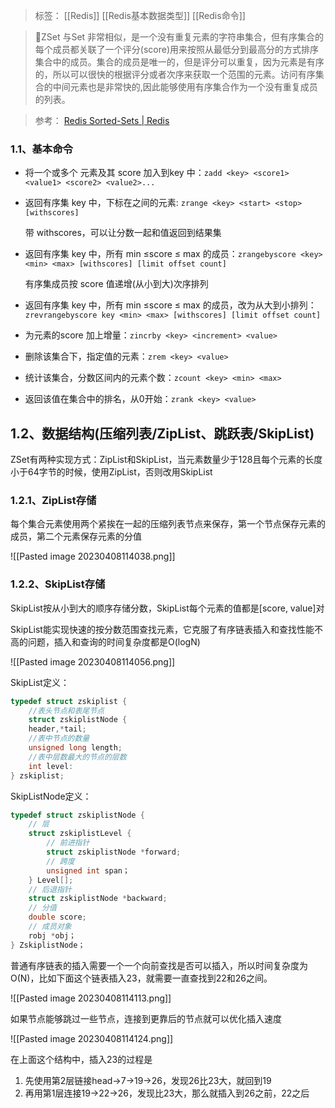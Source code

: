 > 标签： [[Redis]] [[Redis基本数据类型]] [[Redis命令]] 

> 📌ZSet 与Set 非常相似，是一个没有重复元素的字符串集合，但有序集合的每个成员都关联了一个评分(score)用来按照从最低分到最高分的方式排序集合中的成员。集合的成员是唯一的，但是评分可以重复，因为元素是有序的，所以可以很快的根据评分或者次序来获取一个范围的元素。访问有序集合的中间元素也是非常快的,因此能够使用有序集合作为一个没有重复成员的列表。

> 参考： [Redis Sorted-Sets | Redis](https://redis.io/docs/data-types/sorted-sets/)

### 1.1、基本命令

-   将一个或多个 元素及其 score 加入到key 中：`zadd <key> <score1> <value1> <score2> <value2>...`

-   返回有序集 key 中，下标在<start><stop>之间的元素:   `zrange <key> <start> <stop> [withscores]`
    
    带 withscores，可以让分数一起和值返回到结果集
    
-   返回有序集 key 中，所有 min ≤score ≤ max 的成员：`zrangebyscore <key> <min> <max> [withscores] [limit offset count]`
    
    有序集成员按 score 值递增(从小到大)次序排列
    
-   返回有序集 key 中，所有 min ≤score ≤ max 的成员，改为从大到小排列：`zrevrangebyscore key <min> <max> [withscores] [limit offset count]`
    
-   为元素的score 加上增量：`zincrby <key> <increment> <value>`
    
-   删除该集合下，指定值的元素：`zrem <key> <value>`
    
-   统计该集合，分数区间内的元素个数：`zcount <key> <min> <max>`
    
-   返回该值在集合中的排名，从0开始：`zrank <key> <value>`
    

## 1.2、数据结构(压缩列表/ZipList、跳跃表/SkipList)

ZSet有两种实现方式：ZipList和SkipList，当元素数量少于128且每个元素的长度小于64字节的时候，使用ZipList，否则改用SkipList

### 1.2.1、ZipList存储

每个集合元素使用两个紧挨在一起的压缩列表节点来保存，第一个节点保存元素的成员，第二个元素保存元素的分值

![[Pasted image 20230408114038.png]]

### 1.2.2、SkipList存储

SkipList按从小到大的顺序存储分数，SkipList每个元素的值都是[score, value]对

SkipList能实现快速的按分数范围查找元素，它克服了有序链表插入和查找性能不高的问题，插入和查询的时间复杂度都是O(logN)

![[Pasted image 20230408114056.png]]

SkipList定义：

```C
typedef struct zskiplist {
    //表头节点和表尾节点
    struct zskiplistNode {
    header,*tail;
    //表中节点的数量
    unsigned long length;
    //表中层数最大的节点的层数
    int level:
} zskiplist;
```

SkipListNode定义：

```C
typedef struct zskiplistNode {
    // 层
    struct zskiplistLevel {
        // 前进指针
        struct zskiplistNode *forward;
        // 跨度
        unsigned int span；
    } Level[];
    // 后退指针
    struct zskiplistNode *backward;
    // 分值
    double score;
    // 成员对象
    robj *obj；
} ZskiplistNode；
```

普通有序链表的插入需要一个一个向前查找是否可以插入，所以时间复杂度为O(N)，比如下面这个链表插入23，就需要一直查找到22和26之间。

![[Pasted image 20230408114113.png]]

如果节点能够跳过一些节点，连接到更靠后的节点就可以优化插入速度

![[Pasted image 20230408114124.png]]

在上面这个结构中，插入23的过程是

1.  先使用第2层链接head->7->19->26，发现26比23大，就回到19
2.  再用第1层连接19->22->26，发现比23大，那么就插入到26之前，22之后